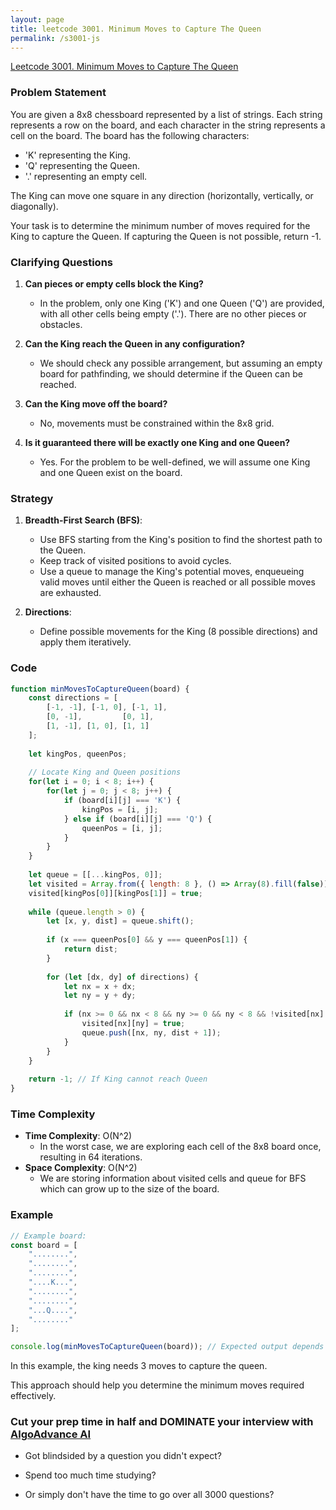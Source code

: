 ```yaml
---
layout: page
title: leetcode 3001. Minimum Moves to Capture The Queen
permalink: /s3001-js
---
```

[Leetcode 3001. Minimum Moves to Capture The Queen](https://algoadvance.github.io/algoadvance/l3001)
### Problem Statement

You are given a 8x8 chessboard represented by a list of strings. Each string represents a row on the board, and each character in the string represents a cell on the board. The board has the following characters:
- 'K' representing the King.
- 'Q' representing the Queen.
- '.' representing an empty cell.

The King can move one square in any direction (horizontally, vertically, or diagonally).

Your task is to determine the minimum number of moves required for the King to capture the Queen. If capturing the Queen is not possible, return -1.

### Clarifying Questions

1. **Can pieces or empty cells block the King?**
   - In the problem, only one King ('K') and one Queen ('Q') are provided, with all other cells being empty ('.'). There are no other pieces or obstacles.
   
2. **Can the King reach the Queen in any configuration?**
   - We should check any possible arrangement, but assuming an empty board for pathfinding, we should determine if the Queen can be reached.
   
3. **Can the King move off the board?**
   - No, movements must be constrained within the 8x8 grid.

4. **Is it guaranteed there will be exactly one King and one Queen?**
   - Yes. For the problem to be well-defined, we will assume one King and one Queen exist on the board.

### Strategy

1. **Breadth-First Search (BFS)**:
   - Use BFS starting from the King's position to find the shortest path to the Queen.
   - Keep track of visited positions to avoid cycles.
   - Use a queue to manage the King's potential moves, enqueueing valid moves until either the Queen is reached or all possible moves are exhausted.

2. **Directions**:
   - Define possible movements for the King (8 possible directions) and apply them iteratively.

### Code

```javascript
function minMovesToCaptureQueen(board) {
    const directions = [
        [-1, -1], [-1, 0], [-1, 1],
        [0, -1],         [0, 1],
        [1, -1], [1, 0], [1, 1]
    ];
    
    let kingPos, queenPos;
    
    // Locate King and Queen positions
    for(let i = 0; i < 8; i++) {
        for(let j = 0; j < 8; j++) {
            if (board[i][j] === 'K') {
                kingPos = [i, j];
            } else if (board[i][j] === 'Q') {
                queenPos = [i, j];
            }
        }
    }
    
    let queue = [[...kingPos, 0]];
    let visited = Array.from({ length: 8 }, () => Array(8).fill(false));
    visited[kingPos[0]][kingPos[1]] = true;
    
    while (queue.length > 0) {
        let [x, y, dist] = queue.shift();
        
        if (x === queenPos[0] && y === queenPos[1]) {
            return dist;
        }
        
        for (let [dx, dy] of directions) {
            let nx = x + dx;
            let ny = y + dy;
            
            if (nx >= 0 && nx < 8 && ny >= 0 && ny < 8 && !visited[nx][ny]) {
                visited[nx][ny] = true;
                queue.push([nx, ny, dist + 1]);
            }
        }
    }
    
    return -1; // If King cannot reach Queen
}
```

### Time Complexity

- **Time Complexity**: O(N^2)
  - In the worst case, we are exploring each cell of the 8x8 board once, resulting in 64 iterations.
- **Space Complexity**: O(N^2)
  - We are storing information about visited cells and queue for BFS which can grow up to the size of the board.

### Example
```javascript
// Example board:
const board = [
    "........",
    "........",
    "........",
    "....K...",
    "........",
    "........",
    "...Q....",
    "........"
];

console.log(minMovesToCaptureQueen(board)); // Expected output depends on the positions
```

In this example, the king needs 3 moves to capture the queen.

This approach should help you determine the minimum moves required effectively.


### Cut your prep time in half and DOMINATE your interview with [AlgoAdvance AI](https://algoAdvance.com)

- Got blindsided by a question you didn't expect?

- Spend too much time studying?

- Or simply don't have the time to go over all 3000 questions?

